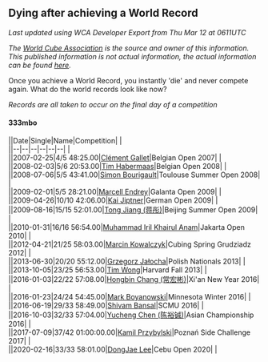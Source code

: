 ## Dying after achieving a World Record 

*Last updated using WCA Developer Export from Thu Mar 12 at 0611UTC*

*The [World Cube Association](https://www.worldcubeassociation.org) is the source and owner of this information. This published information is not actual information, the actual information can be found [here](https://www.worldcubeassociation.org/results).*

Once you achieve a World Record, you instantly 'die' and never compete again. What do the world records look like now?

*Records are all taken to occur on the final day of a competition*

#### 333mbo

||Date|Single|Name|Competition|  |  
||--|--|--|--|--|--|  |  
||2007-02-25|4/5 48:25.00|[Clément Gallet](https://www.worldcubeassociation.org/persons/2004GALL02)|Belgian Open 2007|  |  
||2008-02-03|5/6 20:53.00|[Tim Habermaas](https://www.worldcubeassociation.org/persons/2007HABE01)|Belgian Open 2008|  |  
||2008-07-06|5/5 43:41.00|[Simon Bourigault](https://www.worldcubeassociation.org/persons/2007BOUR01)|Toulouse Summer Open 2008|  |  
||2009-02-01|5/5 28:21.00|[Marcell Endrey](https://www.worldcubeassociation.org/persons/2007ENDR01)|Galanta Open 2009|  |  
||2009-04-26|10/10 42:06.00|[Kai Jiptner](https://www.worldcubeassociation.org/persons/2007JIPT01)|German Open 2009|  |  
||2009-08-16|15/15 52:01.00|[Tong Jiang (蒋彤)](https://www.worldcubeassociation.org/persons/2009JIAN03)|Beijing Summer Open 2009|  |  
||2010-01-31|16/16 56:54.00|[Muhammad Iril Khairul Anam](https://www.worldcubeassociation.org/persons/2009ANAM01)|Jakarta Open 2010|  |  
||2012-04-21|21/25 58:03.00|[Marcin Kowalczyk](https://www.worldcubeassociation.org/persons/2011KOWA01)|Cubing Spring Grudziadz 2012|  |  
||2013-06-30|20/20 55:12.00|[Grzegorz Jałocha](https://www.worldcubeassociation.org/persons/2012JALO01)|Polish Nationals 2013|  |  
||2013-10-05|23/25 56:53.00|[Tim Wong](https://www.worldcubeassociation.org/persons/2007WONG02)|Harvard Fall 2013|  |  
||2016-01-03|22/22 57:08.00|[Hongbin Chang (常宏彬)](https://www.worldcubeassociation.org/persons/2012CHAN13)|Xi'an New Year 2016|  |  
||2016-01-23|24/24 54:45.00|[Mark Boyanowski](https://www.worldcubeassociation.org/persons/2014BOYA01)|Minnesota Winter 2016|  |  
||2016-06-19|29/33 58:49.00|[Shivam Bansal](https://www.worldcubeassociation.org/persons/2011BANS02)|SCMU 2016|  |  
||2016-10-03|32/33 57:04.00|[Yucheng Chen (陈裕铖)](https://www.worldcubeassociation.org/persons/2015CHEN49)|Asian Championship 2016|  |  
||2017-07-09|37/42 01:00:00.00|[Kamil Przybylski](https://www.worldcubeassociation.org/persons/2016PRZY01)|Poznań Side Challenge 2017|  |  
||2020-02-16|33/33 58:01.00|[DongJae Lee](https://www.worldcubeassociation.org/persons/2018LEED01)|Cebu Open 2020|  |  
